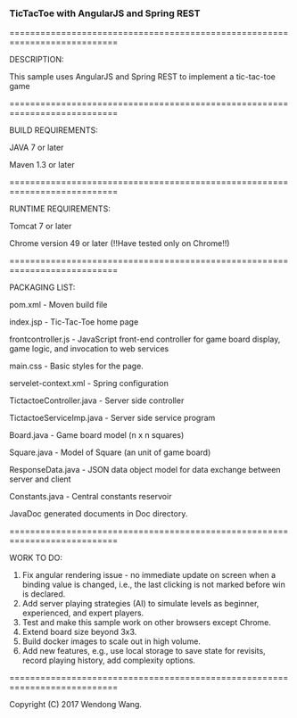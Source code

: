 ### TicTacToe with AngularJS and Spring REST ###
 
===========================================================================

DESCRIPTION:
 
This sample uses AngularJS and Spring REST to implement a tic-tac-toe game

===========================================================================

BUILD REQUIREMENTS:

JAVA 7 or later 

Maven 1.3 or later
 
===========================================================================

RUNTIME REQUIREMENTS:
 
Tomcat 7 or later

Chrome version 49 or later (!!Have tested only on Chrome!!)
 
===========================================================================

PACKAGING LIST:

pom.xml - Moven build file

index.jsp - Tic-Tac-Toe home page

frontcontroller.js - JavaScript front-end controller for game board display, game logic, and invocation to web services

main.css - Basic styles for the page.

servelet-context.xml - Spring configuration

TictactoeController.java - Server side controller

TictactoeServiceImp.java - Server side service program

Board.java - Game board model (n x n squares)

Square.java - Model of Square (an unit of game board)

ResponseData.java - JSON data object model for data exchange between server and client

Constants.java - Central constants reservoir

JavaDoc generated documents in Doc directory.

===========================================================================

WORK TO DO:
 
1. Fix angular rendering issue - no immediate update on screen when a binding value is changed, i.e., the last clicking is not marked before win is declared.
2. Add server playing strategies (AI) to simulate levels as beginner, experienced, and expert players.
3. Test and make this sample work on other browsers except Chrome.
4. Extend board size beyond 3x3.
5. Build docker images to scale out in high volume.
6. Add new features, e.g., use local storage to save state for revisits, record playing history, add complexity options. 
 
===========================================================================

Copyright (C) 2017 Wendong Wang.
